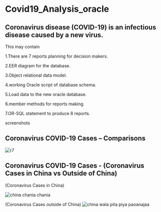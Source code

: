 # Covid19_Analysis_oracle

Coronavirus disease (COVID-19) is an infectious disease caused by a new virus.
-------------------------------------------------------------------------------
This may contain

1.There are 7 reports planning for decision makers.

2.EER diagram for the database.

3.Object relational data model.

4.working Oracle script of database schema.

5.Load data to the new oracle database.

6.member methods for reports making.

7.OR-SQL statement to produce 8 reports.


screenshots 



Coronavirus COVID-19 Cases – Comparisons 
-----------------------------------------------------------------------------

![r7](https://user-images.githubusercontent.com/53893019/78450115-e7d82f00-7699-11ea-8dc0-648155397c8f.JPG)


Coronavirus COVID-19 Cases - (Coronavirus Cases in China vs Outside of China)
-----------------------------------------------------------------------------
(Coronavirus Cases in China)

![china chania chania](https://user-images.githubusercontent.com/53893019/78450157-371e5f80-769a-11ea-8496-4110a4e40b69.JPG)

 (Coronavirus Cases outside of China) 
![china wala pita piya paoanajaa](https://user-images.githubusercontent.com/53893019/78450165-3f769a80-769a-11ea-8bf7-db72ab713954.JPG)
